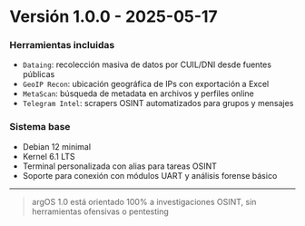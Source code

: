 # Versión 1.0.0 - 2025-05-17

###  Herramientas incluidas

- `Dataing`: recolección masiva de datos por CUIL/DNI desde fuentes públicas
- `GeoIP Recon`: ubicación geográfica de IPs con exportación a Excel
- `MetaScan`: búsqueda de metadata en archivos y perfiles online
- `Telegram Intel`: scrapers OSINT automatizados para grupos y mensajes

###  Sistema base

- Debian 12 minimal
- Kernel 6.1 LTS
- Terminal personalizada con alias para tareas OSINT
- Soporte para conexión con módulos UART y análisis forense básico

---

> argOS 1.0 está orientado 100% a investigaciones OSINT, sin herramientas ofensivas o pentesting
